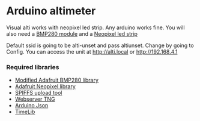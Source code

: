 # Arduino altimeter

Visual alti works with neopixel led strip. Any arduino works fine. You will also need a [BMP280 module](http://www.ebay.com/itm/BMP280-Pressure-Sensor-Module-High-Precision-Atmospheric-Arduino-Replace-BMP180-/201538104303?epid=581281548&hash=item2eec9b6bef:g:rR8AAOSwu1VW4CQC) and a [Neopixel led strip](http://www.ebay.com/itm/1M-To-5M-WS2812B-LED-Strip-5050-SMD-RGB-Light-60-144-LEDs-M-IC-5V-Lighting-Lamp-/132311838859?var=&hash=item1ece66708b:m:mPRwIKhzgvWfpK_8GtCFFQw)

Default ssid is going to be alti-unset and pass altiunset. Change by going to Config. You can access the unit at http://alti.local or http://192.168.4.1

### Required libraries
* [Modified Adafruit BMP280 library](https://github.com/EquipeRocket/Adafruit_BMP280_Library)
* [Adafruit Neopixel library](https://github.com/adafruit/Adafruit_NeoPixel)
* [SPIFFS upload tool](https://github.com/me-no-dev/arduino-esp32fs-plugin)
* [Webserver TNG](https://github.com/bbx10/WebServer_tng)
* [Arduino Json](https://github.com/bblanchon/ArduinoJson)
* [TimeLib](https://github.com/PaulStoffregen/Time)
